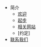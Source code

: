 - 简介
    - [欢迎](about-us.md)
    - [起步](about-wiki.md)
    - [相关网站](about-wiki.md)
    - [约定]
- [联系我们](contact.md)
